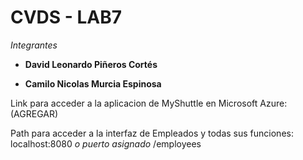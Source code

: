 # CVDS - LAB7
*Integrantes*

- **David Leonardo Piñeros Cortés**

- **Camilo Nicolas Murcia Espinosa**

Link para acceder a la aplicacion de MyShuttle en Microsoft Azure: (AGREGAR)

Path para acceder a la interfaz de Empleados y todas sus funciones: localhost:8080 *o puerto asignado* /employees



